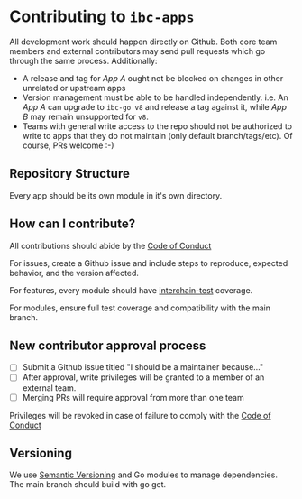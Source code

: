 # Contributing to `ibc-apps`

All development work should happen directly on Github.  Both core team members and external contributors may send pull requests which go through the same process. Additionally:

- A release and tag for _App A_ ought not be blocked on changes in other unrelated or upstream apps
- Version management must be able to be handled independently. i.e. An _App A_ can upgrade to `ibc-go v8` and release a tag against it, while _App B_ may remain unsupported for `v8`.
- Teams with general write access to the repo should not be authorized to write to apps that they do not maintain (only default branch/tags/etc). Of course, PRs welcome :-)


## Repository Structure

Every app should be its own module in it's own directory.


## How can I contribute?

All contributions should abide by the [Code of Conduct](./CODE_OF_CONDUCT.md)

For issues, create a Github issue and include steps to reproduce, expected behavior, and the version affected.

For features, every module should have [interchain-test](https://github.com/strangelove-ventures/interchaintest) coverage.

For modules, ensure full test coverage and compatibility with the main branch.


## New contributor approval process
- [ ] Submit a Github issue titled "I should be a maintainer because..."
- [ ] After approval, write privileges will be granted to a member of an external team.
- [ ] Merging PRs will require approval from more than one team

Privileges will be revoked in case of failure to comply with the [Code of Conduct](../CODE_OF_CONDUCT.md)


## Versioning

We use [Semantic Versioning](https://semver.org/spec/v2.0.0.html) and Go modules to manage dependencies.  The main branch should build with go get.
